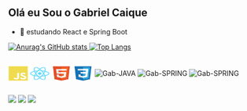 ## Olá eu Sou o Gabriel Caique 



- 🌱 estudando React e Spring Boot




<a href="https://github.com/APBielzinx">  
  
![Anurag's GitHub stats](https://github-readme-stats.vercel.app/api?username=APbielzinx&show_icons=true&theme=dark&card_width=400em)
![Top Langs](https://github-readme-stats.vercel.app/api/top-langs/?username=APbielzinx&hide_progress=false&layout=compact&theme=dark&card_width=350em)

</a>





<div style="display: inline_block"><br>
  <img align="center" alt="Gab-Js"      height="30" width="40"   src="https://raw.githubusercontent.com/devicons/devicon/master/icons/javascript/javascript-plain.svg">
  <img align="center" alt="Gab-React"   height="30" width="40"   src="https://raw.githubusercontent.com/devicons/devicon/master/icons/react/react-original.svg">
  <img align="center" alt="Gab-HTML"    height="30" width="40"   src="https://raw.githubusercontent.com/devicons/devicon/master/icons/html5/html5-original.svg">
  <img align="center" alt="Gab-CSS"     height="30" width="40"   src="https://raw.githubusercontent.com/devicons/devicon/master/icons/css3/css3-original.svg">
  <img align="center" alt="Gab-JAVA"    height="30" width="40"   src="https://cdn.jsdelivr.net/gh/devicons/devicon@latest/icons/java/java-original.svg" />
  <img align="center" alt="Gab-SPRING"  height="30" width="40"   src="https://cdn.jsdelivr.net/gh/devicons/devicon@latest/icons/spring/spring-original.svg" />
  <img align="center" alt="Gab-SPRING"  height="30" width="40"   src="https://cdn.jsdelivr.net/gh/devicons/devicon@latest/icons/php/php-original.svg" />
</div>


##


<div>
  <a href="www.linkedin.com/in/gabriel-caique-6b0a34286" target="_blank"><img src="https://img.shields.io/badge/LinkedIn-0077B5?style=for-the-badge&logo=linkedin&logoColor=white" target="_blank" /></a>
  <a href = "mailto:gabrielbtcyt@gmail.com"><img src="https://img.shields.io/badge/-Gmail-%23333?style=for-the-badge&logo=gmail&logoColor=white" target="_blank"></a>
  <a href ="https://www.instagram.com/___gab.santos___/"><img src="https://img.shields.io/badge/Instagram-E4405F?style=for-the-badge&logo=instagram&logoColor=white" target="_blank"></a>
</div>
  

